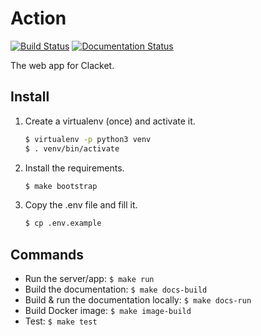 # Action
[![Build Status](https://travis-ci.org/Clacket/action.svg?branch=master)](https://travis-ci.org/Clacket/action) [![Documentation Status](https://readthedocs.org/projects/action/badge/?version=latest)](http://action.readthedocs.io/en/latest/?badge=latest)


The web app for Clacket.

## Install
1. Create a virtualenv (once) and activate it.
	```bash
	$ virtualenv -p python3 venv
	$ . venv/bin/activate
	```
2. Install the requirements.
	```bash
	$ make bootstrap
	```
3. Copy the .env file and fill it.
	```bash
	$ cp .env.example
	```

## Commands
- Run the server/app: `$ make run`
- Build the documentation: `$ make docs-build`
- Build & run the documentation locally: `$ make docs-run`
- Build Docker image: `$ make image-build`
- Test: `$ make test`
